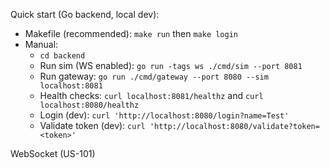 Quick start (Go backend, local dev):
- Makefile (recommended): `make run` then `make login`
- Manual:
  - `cd backend`
  - Run sim (WS enabled): `go run -tags ws ./cmd/sim --port 8081`
  - Run gateway: `go run ./cmd/gateway --port 8080 --sim localhost:8081`
  - Health checks: `curl localhost:8081/healthz` and `curl localhost:8080/healthz`
  - Login (dev): `curl 'http://localhost:8080/login?name=Test'`
  - Validate token (dev): `curl 'http://localhost:8080/validate?token=<token>'`

WebSocket (US-101)

